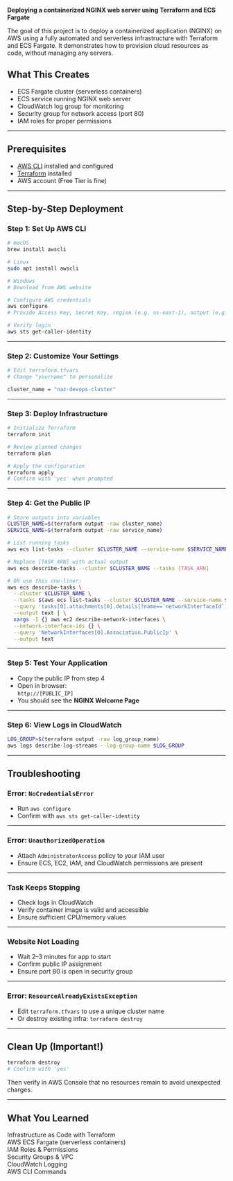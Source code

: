 
**Deploying a containerized NGINX web server using Terraform and ECS Fargate**


The goal of this project is to deploy a containerized application (NGINX) on AWS using a fully automated and serverless infrastructure with Terraform and ECS Fargate.
It demonstrates how to provision cloud resources as code, without managing any servers.

## What This Creates

- ECS Fargate cluster (serverless containers)
- ECS service running NGINX web server
- CloudWatch log group for monitoring
- Security group for network access (port 80)
- IAM roles for proper permissions

---

## Prerequisites

- [AWS CLI](https://aws.amazon.com/cli/) installed and configured  
- [Terraform](https://www.terraform.io/downloads.html) installed  
- AWS account (Free Tier is fine)

---

##  Step-by-Step Deployment

### Step 1: Set Up AWS CLI

```bash
# macOS
brew install awscli

# Linux
sudo apt install awscli

# Windows
# Download from AWS website

# Configure AWS credentials
aws configure
# Provide Access Key, Secret Key, region (e.g. us-east-1), output (e.g. json)

# Verify login
aws sts get-caller-identity
```

---

###  Step 2: Customize Your Settings

```bash
# Edit terraform.tfvars
# Change "yourname" to personalize

cluster_name = "naz-devops-cluster"
```

---

###  Step 3: Deploy Infrastructure

```bash
# Initialize Terraform
terraform init

# Review planned changes
terraform plan

# Apply the configuration
terraform apply
# Confirm with 'yes' when prompted
```

---

###  Step 4: Get the Public IP

```bash
# Store outputs into variables
CLUSTER_NAME=$(terraform output -raw cluster_name)
SERVICE_NAME=$(terraform output -raw service_name)

# List running tasks
aws ecs list-tasks --cluster $CLUSTER_NAME --service-name $SERVICE_NAME

# Replace [TASK_ARN] with actual output
aws ecs describe-tasks --cluster $CLUSTER_NAME --tasks [TASK_ARN]

# OR use this one-liner:
aws ecs describe-tasks \
  --cluster $CLUSTER_NAME \
  --tasks $(aws ecs list-tasks --cluster $CLUSTER_NAME --service-name $SERVICE_NAME --query 'taskArns[0]' --output text) \
  --query 'tasks[0].attachments[0].details[?name==`networkInterfaceId`].value' \
  --output text | \
  xargs -I {} aws ec2 describe-network-interfaces \
  --network-interface-ids {} \
  --query 'NetworkInterfaces[0].Association.PublicIp' \
  --output text
```

---

###  Step 5: Test Your Application

- Copy the public IP from step 4  
- Open in browser:  
  `http://[PUBLIC_IP]`  
- You should see the **NGINX Welcome Page**

---

###  Step 6: View Logs in CloudWatch

```bash
LOG_GROUP=$(terraform output -raw log_group_name)
aws logs describe-log-streams --log-group-name $LOG_GROUP
```

---

## Troubleshooting

### Error: `NoCredentialsError`

- Run `aws configure`
- Confirm with `aws sts get-caller-identity`

---

### Error: `UnauthorizedOperation`

- Attach `AdministratorAccess` policy to your IAM user
- Ensure ECS, EC2, IAM, and CloudWatch permissions are present

---

### Task Keeps Stopping

- Check logs in CloudWatch
- Verify container image is valid and accessible
- Ensure sufficient CPU/memory values

---

### Website Not Loading

- Wait 2–3 minutes for app to start
- Confirm public IP assignment
- Ensure port 80 is open in security group

---

### Error: `ResourceAlreadyExistsException`

- Edit `terraform.tfvars` to use a unique cluster name
- Or destroy existing infra: `terraform destroy`

---

##  Clean Up (Important!)

```bash
terraform destroy
# Confirm with 'yes'
```

Then verify in AWS Console that no resources remain to avoid unexpected charges.

---

##  What You Learned

 Infrastructure as Code with Terraform  
 AWS ECS Fargate (serverless containers)  
 IAM Roles & Permissions  
 Security Groups & VPC  
 CloudWatch Logging  
 AWS CLI Commands


